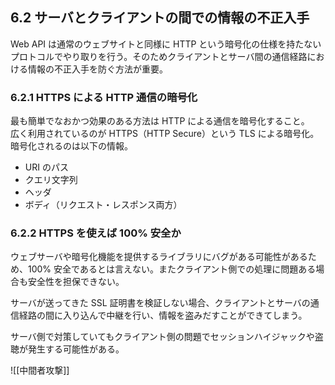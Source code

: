 ## 6.2 サーバとクライアントの間での情報の不正入手

Web API は通常のウェブサイトと同様に HTTP という暗号化の仕様を持たないプロトコルでやり取りを行う。そのためクライアントとサーバ間の通信経路における情報の不正入手を防ぐ方法が重要。

### 6.2.1 HTTPS による HTTP 通信の暗号化

最も簡単でなおかつ効果のある方法は HTTP による通信を暗号化すること。  
広く利用されているのが HTTPS（HTTP Secure）という TLS による暗号化。  
暗号化されるのは以下の情報。

- URI のパス
- クエリ文字列
- ヘッダ
- ボディ（リクエスト・レスポンス両方）

### 6.2.2 HTTPS を使えば 100% 安全か

ウェブサーバや暗号化機能を提供するライブラリにバグがある可能性があるため、100% 安全であるとは言えない。またクライアント側での処理に問題ある場合も安全性を担保できない。

サーバが送ってきた SSL 証明書を検証しない場合、クライアントとサーバの通信経路の間に入り込んで中継を行い、情報を盗みだすことができてしまう。

サーバ側で対策していてもクライアント側の問題でセッションハイジャックや盗聴が発生する可能性がある。

![[中間者攻撃]]